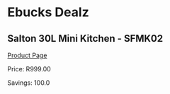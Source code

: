 
# Ebucks Dealz
## Salton 30L Mini Kitchen - SFMK02
[Product Page](https://www.ebucks.com/web/shop/productSelected.do?prodId=1155324886&catId=704989856)

Price: R999.00

Savings: 100.0


	